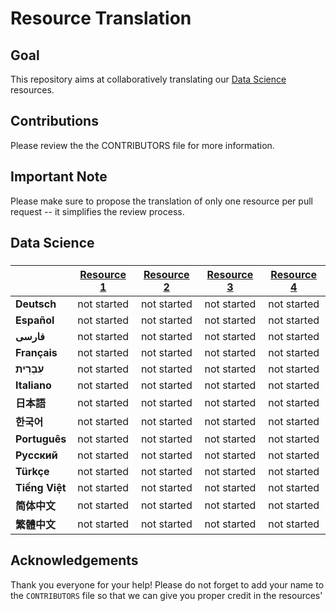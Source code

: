 # Resource Translation

## Goal
This repository aims at collaboratively translating our [Data Science](https://github.com/natnew/Awesome-Data-Science) resources. 

## Contributions
Please review the the CONTRIBUTORS file for more information. 

## Important Note
Please make sure to propose the translation of only one resource per pull request -- it simplifies the review process.

## Data Science
### 
| |[Resource 1]()|[Resource 2]()|[Resource 3]()|[Resource 4]()|
|:---|:---:|:---:|:---:|:---:|
|**Deutsch**|not started|not started|not started|not started|
|**Español**|not started|not started|not started|not started|
|**فارسی**|not started|not started|not started|not started|
|**Français**|not started|not started|not started|not started|
|**עִבְרִית**|not started|not started|not started|not started|
|**Italiano**|not started|not started|not started|not started|
|**日本語**|not started|not started|not started|not started|
|**한국어**|not started|not started|not started|not started|
|**Português**|not started|not started|not started|not started|
|**Русский**|not started|not started|not started|not started|
|**Türkçe**|not started|not started|not started|not started|
|**Tiếng Việt**|not started|not started|not started|not started|
|**简体中文**|not started|not started|not started|not started|
|**繁體中文**|not started|not started|not started|not started|

## Acknowledgements
Thank you everyone for your help! Please do not forget to add your name to the `CONTRIBUTORS` file so that we can give you proper credit in the resources'
